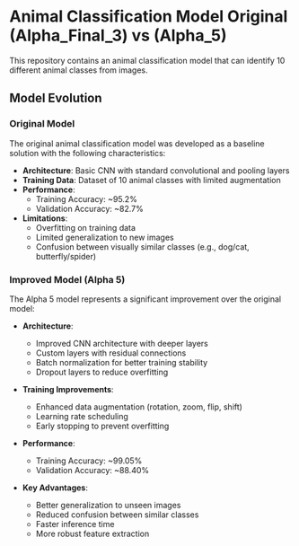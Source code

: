 # Animal Classification Model Original (Alpha_Final_3) vs (Alpha_5)
This repository contains an animal classification model that can identify 10 different animal classes from images.

## Model Evolution
### Original Model
The original animal classification model was developed as a baseline solution with the following characteristics:

- **Architecture**: Basic CNN with standard convolutional and pooling layers
- **Training Data**: Dataset of 10 animal classes with limited augmentation
- **Performance**:
  - Training Accuracy: ~95.2%
  - Validation Accuracy: ~82.7%
- **Limitations**:
  - Overfitting on training data
  - Limited generalization to new images
  - Confusion between visually similar classes (e.g., dog/cat, butterfly/spider)

### Improved Model (Alpha 5)
The Alpha 5 model represents a significant improvement over the original model:

- **Architecture**: 
  - Improved CNN architecture with deeper layers
  - Custom layers with residual connections
  - Batch normalization for better training stability
  - Dropout layers to reduce overfitting
  
- **Training Improvements**:
  - Enhanced data augmentation (rotation, zoom, flip, shift)
  - Learning rate scheduling
  - Early stopping to prevent overfitting
  
- **Performance**:
  - Training Accuracy: ~99.05%
  - Validation Accuracy: ~88.40%
  
- **Key Advantages**:
  - Better generalization to unseen images
  - Reduced confusion between similar classes
  - Faster inference time
  - More robust feature extraction
